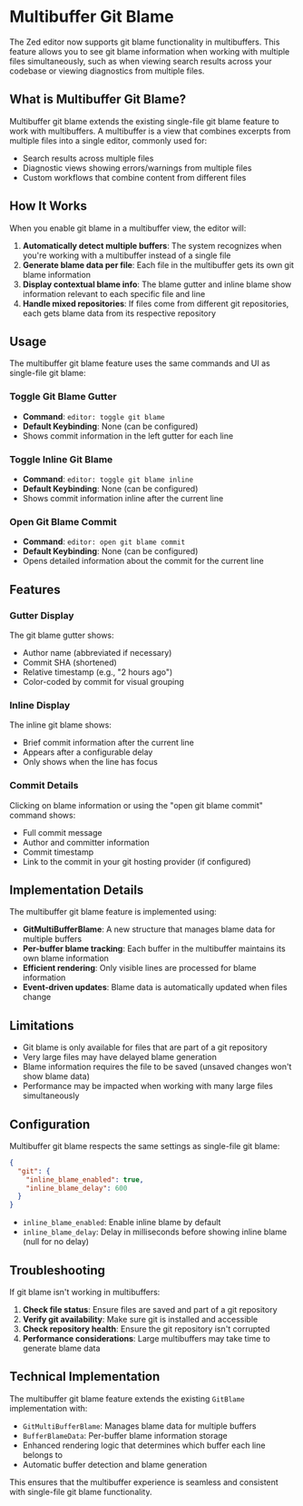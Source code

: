 # Multibuffer Git Blame

The Zed editor now supports git blame functionality in multibuffers. This feature allows you to see git blame information when working with multiple files simultaneously, such as when viewing search results across your codebase or viewing diagnostics from multiple files.

## What is Multibuffer Git Blame?

Multibuffer git blame extends the existing single-file git blame feature to work with multibuffers. A multibuffer is a view that combines excerpts from multiple files into a single editor, commonly used for:

- Search results across multiple files
- Diagnostic views showing errors/warnings from multiple files
- Custom workflows that combine content from different files

## How It Works

When you enable git blame in a multibuffer view, the editor will:

1. **Automatically detect multiple buffers**: The system recognizes when you're working with a multibuffer instead of a single file
2. **Generate blame data per file**: Each file in the multibuffer gets its own git blame information
3. **Display contextual blame info**: The blame gutter and inline blame show information relevant to each specific file and line
4. **Handle mixed repositories**: If files come from different git repositories, each gets blame data from its respective repository

## Usage

The multibuffer git blame feature uses the same commands and UI as single-file git blame:

### Toggle Git Blame Gutter
- **Command**: `editor: toggle git blame`
- **Default Keybinding**: None (can be configured)
- Shows commit information in the left gutter for each line

### Toggle Inline Git Blame
- **Command**: `editor: toggle git blame inline`
- **Default Keybinding**: None (can be configured)
- Shows commit information inline after the current line

### Open Git Blame Commit
- **Command**: `editor: open git blame commit`
- **Default Keybinding**: None (can be configured)
- Opens detailed information about the commit for the current line

## Features

### Gutter Display
The git blame gutter shows:
- Author name (abbreviated if necessary)
- Commit SHA (shortened)
- Relative timestamp (e.g., "2 hours ago")
- Color-coded by commit for visual grouping

### Inline Display
The inline git blame shows:
- Brief commit information after the current line
- Appears after a configurable delay
- Only shows when the line has focus

### Commit Details
Clicking on blame information or using the "open git blame commit" command shows:
- Full commit message
- Author and committer information
- Commit timestamp
- Link to the commit in your git hosting provider (if configured)

## Implementation Details

The multibuffer git blame feature is implemented using:

- **GitMultiBufferBlame**: A new structure that manages blame data for multiple buffers
- **Per-buffer blame tracking**: Each buffer in the multibuffer maintains its own blame information
- **Efficient rendering**: Only visible lines are processed for blame information
- **Event-driven updates**: Blame data is automatically updated when files change

## Limitations

- Git blame is only available for files that are part of a git repository
- Very large files may have delayed blame generation
- Blame information requires the file to be saved (unsaved changes won't show blame data)
- Performance may be impacted when working with many large files simultaneously

## Configuration

Multibuffer git blame respects the same settings as single-file git blame:

```json
{
  "git": {
    "inline_blame_enabled": true,
    "inline_blame_delay": 600
  }
}
```

- `inline_blame_enabled`: Enable inline blame by default
- `inline_blame_delay`: Delay in milliseconds before showing inline blame (null for no delay)

## Troubleshooting

If git blame isn't working in multibuffers:

1. **Check file status**: Ensure files are saved and part of a git repository
2. **Verify git availability**: Make sure git is installed and accessible
3. **Check repository health**: Ensure the git repository isn't corrupted
4. **Performance considerations**: Large multibuffers may take time to generate blame data

## Technical Implementation

The multibuffer git blame feature extends the existing `GitBlame` implementation with:

- `GitMultiBufferBlame`: Manages blame data for multiple buffers
- `BufferBlameData`: Per-buffer blame information storage
- Enhanced rendering logic that determines which buffer each line belongs to
- Automatic buffer detection and blame generation

This ensures that the multibuffer experience is seamless and consistent with single-file git blame functionality.